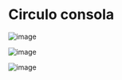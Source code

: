 # Circulo consola

![image](https://github.com/user-attachments/assets/6ca3207e-080b-4ce6-b531-85c33091110f)

![image](https://github.com/user-attachments/assets/82d87e32-15e3-4b78-be9b-362be9542607)

![image](https://github.com/user-attachments/assets/deb56bc9-549b-480c-bca7-b4b5e65e8e59)

